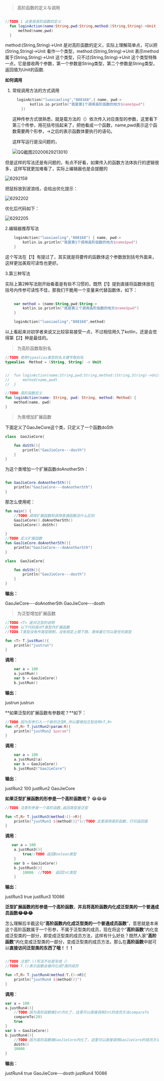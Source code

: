 > 高阶函数的定义与调用

```kotlin
	
//TODO 1 这里是高阶函数的定义
  fun loginAction(name:String,pwd:String,method:(String,String)->Unit ){
      method(name,pwd)
  }

```

method:(String,String)->Unit  是对高阶函数的定义，实际上理解简单点，可以把(String,String)->Unit 看作一个类型，method:(String,String)->Unit 表示method属于(String,String)->Unit 这个类型，只不过(String,String)->Unit 这个类型特殊一点，它是接收两个参数，第一个参数是String类型，第二个参数是String类型，返回值为Unit的函数.

**如何调用**

1. 常规调用方法的方式调用

   ```kotlin
     loginAction("luoxiaoling","888168",{ name, pwd->
           kotlin.io.println("我是第1个调用高阶函数的地方$name$pwd")
       })
   ```

   这种传参方式很熟悉，就是载方法的（）依次传入对应类型的参数，这里看下第三个传参，用花括号括起来了，把他看成一个函数，name,pwd表示这个函数需要两个形参，->之后的表示函数体要执行的语句。

   这样写运行是没问题的，

   ![QQ截图20200629213010](QQ截图20200629213010.png)

但是这样的写法还是有问题的，有点不好看，如果传入的函数方法体执行的逻辑很多，这样写就更加难看了，实际上编辑器也是会提醒的

![6292159](6292159.png)

把鼠标放到波浪线，会给出优化提示：

![6292202](6292202.png)

优化后代码如下：

![6292205](6292205.png)



2.编辑器推荐写法

```kotlin
    loginAction("luoxiaoling","888168") { name, pwd->
        kotlin.io.println("我是第1个调用高阶函数的地方$name$pwd")
    }
```

这个写法在【1】有提过了，其实就是将要传的函数体这个参数放到括号外面来，这样更加美观可读性也更好。



3.第三种写法

实际上第2种写法刚开始看着是有些不习惯的，既然【1】提到直接将函数体放在括号内传参可读性不佳，那我们干脆用一个变量来代替函数体，如下：

```kotlin
   
	var method = {name:String,pwd:String->
        kotlin.io.println("我是第三个调用高阶函数的地方$name$pwd")
    }

    loginAction("luoxiaoling","888168",method)
```

以上看起来对初学者来说又比较容易接受一点，不过相信用久了kotlin，还是会觉得第【2】种是最佳的。



> 为高阶函数取别名

```kotlin
//TODO 使用typealias类型别名关键字取别名
typealias  Method = (String, String) -> Unit


//  fun loginAction(name:String,pwd:String,method:(String,String)->Unit ){
//      method(name,pwd)
//  }

//TODO 高阶函数定义
fun loginAction(name: String, pwd: String, method: Method) {
    method(name, pwd)
}
```



> 为类增加扩展函数

下面定义了GaoJieCore这个类，只定义了一个函数doSth

```kotlin
class  GaoJieCore{

    fun doSth(){
        println("GaoJieCore---dosth")
    }
}
```

为这个类增加一个扩展函数doAnotherSth：

```kotlin

fun GaoJieCore.doAnotherSth(){
    println("GaoJieCore---doAnotherSth")
}

```

那怎么使用呢：

```kotlin
fun main() {
    //TODO 调用扩展函数和调用普通函数没什么区别
    GaoJieCore().doAnotherSth()
    GaoJieCore().doSth()
   
}
//TODO 定义扩展函数
fun GaoJieCore.doAnotherSth(){
    println("GaoJieCore---doAnotherSth")
}

class  GaoJieCore{

    fun doSth(){
        println("GaoJieCore---dosth")
    }
}
```

**输出：**

GaoJieCore---doAnotherSth
GaoJieCore---dosth



> 为泛型增加扩展函数

```kotlin
//TODO <T> 是对泛型的说明
//TODO 以下代码是对T类型作扩展函数
//TODO T类型没有作类型限制，没有规定上限下限，意味着它可以是任何类型

fun <T> T.justRun(){
    println("justrun")
}
```

**调用**：

```kotlin
 	var a = 100
    a.justRun()
    var b = GaoJieCore()
    b.justRun()
```

**输出**：

justrun
justrun



**如果泛型的扩展函数有参数呢？**如下：

```kotlin
//TODO 因为形参引入一个新的泛型R,所以要增加泛型说明<T,R>
fun <T,R> T.justRun2(param:R){
    println("justRun2 $param")
}
```

**调用**：

```kotlin
    var a = 100
    a.justRun2(a)
    var b = GaoJieCore()
    b.justRun2("GaoJieCore")
```

**输出**：

justRun2 100
justRun2 GaoJieCore



**如果泛型扩展函数的形参是一个高阶函数呢？** 😂😂😂

```kotlin
//TODO 注意形参是一个高阶函数,返回类型是泛型

fun <T,R> T.justRun3(method:()->R){
    println("justRun3 ${method()}")//TODO 这里调用高阶函数，打印返回值
}
```

**调用**：

```kotlin
   var a = 100
    a.justRun3(){
        true//TODO 返回Boolean类型
    }
    var b = GaoJieCore()
    b.justRun3(){
        10086  //TODO  返回Int类型
    }

```

**输出**：

justRun3 true
justRun3 10086



**泛型扩展函数的形参是一个高阶函数**，**并且将高阶函数内化成泛型类的一个普通成员函数😂😂😂**

怎么理解后半截这句“**高阶函数内化成泛型类的一个普通成员函数**”，意思就是本来这个高阶函数属于一个形参，不属于泛型类的成员，现在将这个“**高阶函数**”内化变成泛型类的一部分，即变成泛型类的成员方法，这样有什么好处？既然人家“**高阶函数**”内化变成泛型类的一部分，变成泛型类的成员方法，那么在**高阶函数**中就可以**直接访问泛型类的东西了哦！！！**

```kotlin

//TODO 注意T.()写法不在是写成（）
//TODO T.()表示函数会被内化成T类的成员

fun <T,R> T.justRun4(method:T.()->R){
    println("justRun4 ${method()}")
}
```

**调用**：

```kotlin
var a = 100
a.justRun4(){
    //TODO 因为高阶函数被Int内化了，这里可以直接调用Int的成员方法compareTo
    compareTo(20)
    true
}
var b = GaoJieCore()
b.justRun4(){
    //TODO 因为高阶函数被GaoJieCore内化了，这里可以直接调用GaoJieCore的成员方法doSth
    doSth()
    10086
}
```

**输出**：

justRun4 true
GaoJieCore---dosth
justRun4 10086



